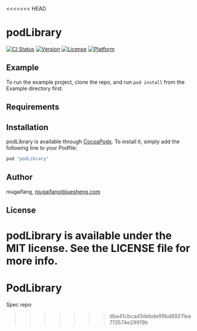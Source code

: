<<<<<<< HEAD
# podLibrary

[![CI Status](http://img.shields.io/travis/niugaifang/podLibrary.svg?style=flat)](https://travis-ci.org/niugaifang/podLibrary)
[![Version](https://img.shields.io/cocoapods/v/podLibrary.svg?style=flat)](http://cocoapods.org/pods/podLibrary)
[![License](https://img.shields.io/cocoapods/l/podLibrary.svg?style=flat)](http://cocoapods.org/pods/podLibrary)
[![Platform](https://img.shields.io/cocoapods/p/podLibrary.svg?style=flat)](http://cocoapods.org/pods/podLibrary)

## Example

To run the example project, clone the repo, and run `pod install` from the Example directory first.

## Requirements

## Installation

podLibrary is available through [CocoaPods](http://cocoapods.org). To install
it, simply add the following line to your Podfile:

```ruby
pod "podLibrary"
```

## Author

niugaifang, niugaifang@juesheng.com

## License

podLibrary is available under the MIT license. See the LICENSE file for more info.
=======
# PodLibrary
Spec repo 
>>>>>>> dba41cbcad3debde99bd89211ea713574e29919b
